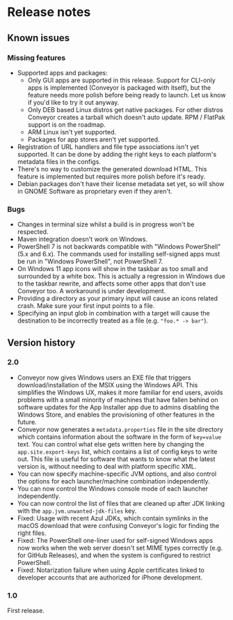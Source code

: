 # Release notes

## Known issues

### Missing features

* Supported apps and packages:
    * Only GUI apps are supported in this release. Support for CLI-only apps is implemented (Conveyor is packaged with itself), but the feature needs more polish before being ready to launch. Let us know if you'd like to try it out anyway.
    * Only DEB based Linux distros get native packages. For other distros Conveyor creates a tarball which doesn't auto update. RPM / FlatPak support is on the roadmap.
    * ARM Linux isn't yet supported.
    * Packages for app stores aren't yet supported.
* Registration of URL handlers and file type associations isn't yet supported. It can be done by adding the right keys to each platform's metadata files in the configs.
* There's no way to customize the generated download HTML. This feature is implemented but requires more polish before it's ready.
* Debian packages don't have their license metadata set yet, so will show in GNOME Software as proprietary even if they aren't.

### Bugs

* Changes in terminal size whilst a build is in progress won't be respected.
* Maven integration doesn't work on Windows.
* PowerShell 7 is not backwards compatible with "Windows PowerShell" (5.x and 6.x). The commands used for installing self-signed apps must be run in "Windows PowerShell", not PowerShell 7.
* On Windows 11 app icons will show in the taskbar as too small and surrounded by a white box. This is actually a regression in Windows due to the taskbar rewrite, and affects some other apps that don't use Conveyor too. A workaround is under development.
* Providing a directory as your primary input will cause an icons related crash. Make sure your first input points to a file.
* Specifying an input glob in combination with a target will cause the destination to be incorrectly treated as a file (e.g. `"foo.* -> bar"`).

## Version history

### 2.0

* Conveyor now gives Windows users an EXE file that triggers download/installation of the MSIX using the Windows API. This simplifies the Windows UX, makes it more familiar for end users, avoids problems with a small minority of machines that have fallen behind on software updates for the App Installer app due to admins disabling the Windows Store, and enables the provisioning of other features in the future.
* Conveyor now generates a `metadata.properties` file in the site directory which contains information about the software in the form of `key=value` text. You can control what else gets written here by changing the `app.site.export-keys` list, which contains a list of config keys to write out. This file is useful for software that wants to know what the latest version is, without needing to deal with platform specific XML.
* You can now specify machine-specific JVM options, and also control the options for each launcher/machine combination independently.
* You can now control the Windows console mode of each launcher independently.
* You can now control the list of files that are cleaned up after JDK linking with the `app.jvm.unwanted-jdk-files` key. 
* Fixed: Usage with recent Azul JDKs, which contain symlinks in the macOS download that were confusing Conveyor's logic for finding the right files.
* Fixed: The PowerShell one-liner used for self-signed Windows apps now works when the web server doesn't set MIME types correctly (e.g. for GitHub Releases), and when the system is configured to restrict PowerShell.
* Fixed: Notarization failure when using Apple certificates linked to developer accounts that are authorized for iPhone development.

### 1.0

First release.
